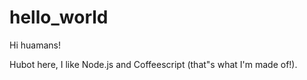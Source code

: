 # hello_world


Hi huamans!


Hubot here, I like Node.js and Coffeescript (that"s what I'm made of!).
